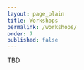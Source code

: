 ```yaml
---
layout: page_plain
title: Workshops
permalink: /workshops/
order: 7
published: false
---
```


TBD

<!-- The following workshops will be co-located with SEFM 2024 on 4 and 5 November 2024. -->

<!-- - [OpenCERT 2024](https://opencert.github.io/), **6 November**: *11th International Workshop on Open Community approaches to Education, Research and Technology*  
organised by Antonio Cerone (Nazarbayev University, Kazachstan) and Marco Temperini (Sapienza Università di Roma, Italy).
- [CIFMA 2024](https://cifma.github.io/), **7 November**: *5th International Workshop on Cognition: Interdisciplinary Foundations, Models and Applications*  
organised by Alessandro Aldini (University of Urbino Carlo Bo, Italy).
- [DataMod 2024](https://datamod2024.github.io/), **6-7 November**: *11th International Symposium - From Data to Models and Back*  
organised by Giovanna Broccia (CNR, Italy), Antonio Cerone (Nazarbayev University, Kazachstan) and Paolo Milazzo (University of Pisa, Italy).
 -->

<!-- Joint post-proceedings of (...) will be published in a volume of *Lecture Notes in Computer Science*. -->

<!-- DataMod 2024 has its own volume of LNCS. -->

<!-- 
## Program

The outline of the program for the workshops is given below.
All details can be found on the respective pages of [DataMod](https://datamod2024.github.io/#program), [OpenCERT](https://opencert.github.io/programme-2024.html) and [CIFMA](https://cifma.github.io/programme-2024.html).
<table style="display:inline-block; vertical-align:top;">
    <thead>
        <tr>
            <th>Monday (6 Nov)</th>
            <th>DataMod &amp; OpenCERT, room MF13</th>
        </tr>
    </thead>
    <tbody>
        <tr>
            <td>08:30-08:45</td>
            <td>registration &amp; tea/coffee</td>
        </tr>
        <tr></tr>
        <tr>
            <td>08:45-09:00</td>
            <td>opening DataMod & OpenCERT</td>
        </tr>
        <tr>
            <td>09:00-10:00</td>
            <td>DataMod keynote</td>
        </tr>
        <tr>
            <td>10:00-10:30</td>
            <td>break</td>
        </tr>
        <tr>
            <td>10:30-12:30</td>
            <td>DataMod session 1<br>OpenCERT online session</td>
        </tr>
        <tr>
            <td>12:30-14:00</td>
            <td>lunch</td>
        </tr>
        <tr>
            <td>14:00-15:30</td>
            <td>OpenCERT keynote<br>DataMod session 2</td>
        </tr>
        <tr>
            <td>15:30-16:00</td>
            <td>break</td>
        </tr>
        <tr>
            <td>16:00-17:00</td>
            <td>DataMod session 3</td>
        </tr>
        <tr>
            <td>18:00-21:00</td>
            <td>Dinner at <em>The Trafalgar Pub</em>, see below</td>
        </tr>
    </tbody>
</table>
<table style="display:inline-block; vertical-align:top;">
    <thead>
        <tr>
            <th>Tuesday (7 Nov)</th>
            <th>DataMod, room MF13</th>
            <th>CIFMA, room MF14</th>
        </tr>
    </thead>
    <tbody>
        <tr>
            <td>08:30-09:00</td>
            <td colspan="2" style="text-align: center;">registration &amp; tea/coffee</td>
        </tr>
        <tr>
            <td>09:00-10:00</td>
            <td colspan="2" style="text-align: center;">DataMod keynote</td>
        </tr>
        <tr>
            <td>10:00-10:30</td>
            <td colspan="2" style="text-align: center;">break</td>
        </tr>
        <tr>
            <td>10:30-12:30</td>
            <td>Sessions 4 &amp; 5<br>Closing</td>
            <td>Session 1</td>
        </tr>
        <tr>
            <td>12:30-14:00</td>
            <td colspan="2" style="text-align: center;">lunch</td>
        </tr>
        <tr>
            <td>14:00-15:30</td>
            <td></td>
            <td>CIFMA keynote<br>Session 2</td>
        </tr>
        <tr>
            <td>15:30-16:00</td>
            <td></td>
            <td>break</td>
        </tr>
        <tr>
            <td>16:00-18:00</td>
            <td></td>
            <td>Session 3</td>
        </tr>
    </tbody>
</table>
 -->

<!-- ## Venue

...
 --> 
